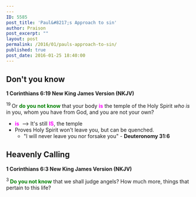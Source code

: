 ```yaml
---
---
ID: 5585
post_title: 'Paul&#8217;s Approach to sin'
author: Praison
post_excerpt: ""
layout: post
permalink: /2016/01/pauls-approach-to-sin/
published: true
post_date: 2016-01-25 18:40:00
---
```

<h2><strong>Don't you know</strong></h2>
<strong><span class="passage-display-bcv">1 Corinthians 6:19
</span><span class="passage-display-version">New King James Version (NKJV)</span></strong>

<span id="en-NKJV-28487" class="text 1Cor-6-19"><sup class="versenum">19 </sup>Or <span style="color: #008000;"><strong>do you not know</strong></span> that your body <span style="color: #ff00ff;"><strong>is</strong> </span>the temple of the Holy Spirit <i>who is</i> in you, whom you have from God, and you are not your own?</span>
<ul>
	<li><span style="color: #ff00ff;"><strong>is</strong></span>  --&gt; It's still <span style="color: #ff00ff;"><strong>IS</strong></span>, the temple</li>
	<li>Proves Holy Spirit won't leave you, but can be quenched.
<ul>
	<li>"I will never leave you nor forsake you" - <strong>Deuteronomy 31:6</strong></li>
</ul>
</li>
</ul>
<h2><strong>Heavenly Calling</strong></h2>
<strong><span class="passage-display-bcv">1 Corinthians 6:3
</span><span class="passage-display-version">New King James Version (NKJV)</span></strong>

<span id="en-NKJV-28471" class="text 1Cor-6-3"><sup class="versenum">3 </sup><span style="color: #008000;"><strong>Do you not know</strong></span> that we shall judge angels? How much more, things that pertain to this life?</span>

&nbsp;

&nbsp;